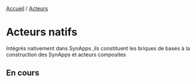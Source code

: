 [Accueil](/readme.md) / [Acteurs](index.md)

# Acteurs natifs


Intégrés nativement dans SynApps ,ils constituent les briques de bases à la construction des SynApps et acteurs composites

## En cours